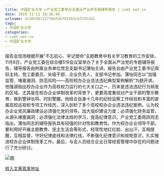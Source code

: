 ```yaml
---
title: 中国矿业大学->产业党工委举办全面从严治党专题辅导报告 | cumt.net.cn
date: 2019-11-11 18:36:48
urlname: d13070013277ddfe6791565c073351d3
tags: 
- 中国矿业大学
categories:
- cumt.net.cn
- 中国矿业大学
---
```

报告会现场根据开展“不忘初心、牢记使命”主题教育中有关学习教育的工作安排，11月8日，产业党工委在综合楼519会议室举办了关于全面从严治党的专题辅导报告，辅导报告由附属业务单位党总支副书记蒲怡主讲。报告会由产业党工委书记周跃主持，党工委委员、处级干部、企业负责人、支部书记参加。蒲怡同志以“加强监管、堵塞漏洞、防范风险——高校校办企业违法违纪典型案例解析”为题开讲。他强调指出校办企业作为高校权力运行的七大关口之一，历来是违法违纪行为频发的区域。尤其是在校办企业体制改革的背景下，更要高度重视对产业干部的警示教育，做到警钟长鸣、时刻警醒。他结合自身十几年的纪检监察工作经验和丰富的直属高校巡视和专项工作经历，深入剖析了多个高校校办企业违法违纪案例，认为校办企业党风廉政建设必须强化党的领导，加大组织建设力度；必须强化财务监管，从源头堵塞漏洞；必须强化法律法规的学习，提高纪律意识。产业党工委周跃同志指出，蒲怡同志的辅导报告具有较强的针对性和教育性。作为校办企业领导干部，要利用好开展主题教育、民主生活会等形式，经常性地红红脸、出出汗，互相提醒，互相监督，守好纪律底线和法律红线，不断强化纪律意识和规矩意识，扎实推进校办企业体制改革工作。最后，与会人员结合企业日常经营管理中存在的问题进行了充分研讨。

![图](http://xwzx.cumt.edu.cn/_upload/article/images/75/e2/d8cd39b7432ba12fdb5fc0322dd7/35454265-86e7-4fec-9b5f-6dadc033c626.jpg)

[转入文章首发地址](http://xwzx.cumt.edu.cn/60/e6/c523a549094/page.htm)